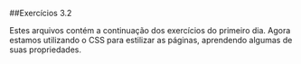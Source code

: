 ##Exercícios 3.2

Estes arquivos contém a continuação dos exercícios do primeiro dia. Agora estamos utilizando o CSS para estilizar as páginas, aprendendo algumas de suas propriedades.

